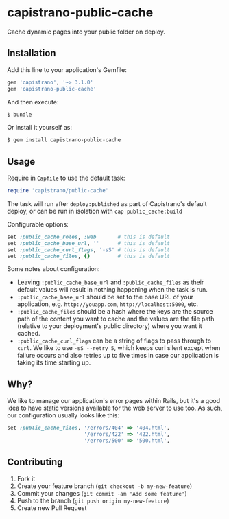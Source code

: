 # capistrano-public-cache

Cache dynamic pages into your public folder on deploy.

## Installation

Add this line to your application's Gemfile:

```ruby
gem 'capistrano', '~> 3.1.0'
gem 'capistrano-public-cache'
```

And then execute:

``` bash
$ bundle
```

Or install it yourself as:

``` bash
$ gem install capistrano-public-cache
```

## Usage

Require in `Capfile` to use the default task:

``` ruby
require 'capistrano/public-cache'
```

The task will run after `deploy:published` as part of Capistrano's default deploy, or can be run in isolation with `cap public_cache:build`

Configurable options:

``` ruby
set :public_cache_roles, :web       # this is default
set :public_cache_base_url, ''      # this is default
set :public_cache_curl_flags, '-sS' # this is default
set :public_cache_files, {}         # this is default
```

Some notes about configuration:

* Leaving `:public_cache_base_url` and `:public_cache_files` as their default values will result in nothing happening when the task is run.
* `:public_cache_base_url` should be set to the base URL of your application, e.g. `http://youapp.com`, `http://localhost:5000`, etc.
* `:public_cache_files` should be a hash where the keys are the source path of the content you want to cache and the values are the file path (relative to your deployment's public directory) where you want it cached.
* `:public_cache_curl_flags` can be a string of flags to pass through to `curl`. We like to use `-sS --retry 5`, which keeps curl silent except when failure occurs and also retries up to five times in case our application is taking its time starting up.

## Why?

We like to manage our application's error pages within Rails, but it's a good idea to have static versions available for the web server to use too. As such, our configuration usually looks like this:

``` ruby
set :public_cache_files, '/errors/404' => '404.html',
                         '/errors/422' => '422.html',
                         '/errors/500' => '500.html',
```

## Contributing

1. Fork it
2. Create your feature branch (`git checkout -b my-new-feature`)
3. Commit your changes (`git commit -am 'Add some feature'`)
4. Push to the branch (`git push origin my-new-feature`)
5. Create new Pull Request
